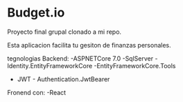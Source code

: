# Budget.io 
Proyecto final grupal clonado a mi repo.

Esta aplicacion facilita tu gesiton de finanzas personales.

tegnologias Backend: 
-ASPNETCore 7.0
-SqlServer
-Identity.EntityFrameworkCore
-EntityFrameworkCore.Tools
- JWT - Authentication.JwtBearer
  
Fronend con: -React 
